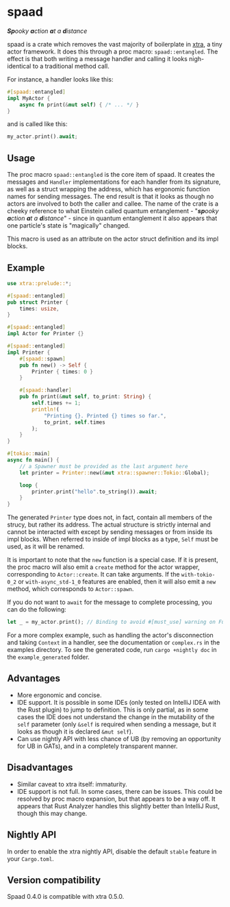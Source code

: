 # spaad
_**Sp**ooky **a**ction **a**t a **d**istance_

spaad is a crate which removes the vast majority of boilerplate in [xtra](https://github.com/Restioson/xtra), a tiny
actor framework. It does this through a proc macro: `spaad::entangled`. The effect is that both writing a message handler
and calling it looks nigh-identical to a traditional method call.

For instance, a handler looks like this:
```rust
#[spaad::entangled]
impl MyActor {
    async fn print(&mut self) { /* ... */ }
}
```

and is called like this:

```rust
my_actor.print().await;
```

## Usage

The proc macro `spaad::entangled` is the core item of spaad. It creates the messages and `Handler` implementations for
each handler from its signature, as well as a struct wrapping the address, which has ergonomic function names for sending messages.
The end result is that it looks as though no actors are involved to both the caller and callee. The name of the crate is
a cheeky reference to what Einstein called quantum entanglement - "_**sp**ooky **a**ction **a**t a **d**istance_" - since
in quantum entanglement it also appears that one particle's state is "magically" changed.

This macro is used as an attribute on the actor struct definition and its impl blocks.

## Example 
```rust
use xtra::prelude::*;

#[spaad::entangled]
pub struct Printer {
    times: usize,
}

#[spaad::entangled]
impl Actor for Printer {}

#[spaad::entangled]
impl Printer {
    #[spaad::spawn]
    pub fn new() -> Self {
        Printer { times: 0 }
    }

    #[spaad::handler]
    pub fn print(&mut self, to_print: String) {
        self.times += 1;
        println!(
            "Printing {}. Printed {} times so far.",
            to_print, self.times
        );
    }
}

#[tokio::main]
async fn main() {
    // a Spawner must be provided as the last argument here
    let printer = Printer::new(&mut xtra::spawner::Tokio::Global);

    loop {
        printer.print("hello".to_string()).await;
    }
}
```

The generated `Printer` type does not, in fact, contain all members of the strucy, but rather its address.
The actual structure is strictly internal and cannot be interacted with except by sending messages or from inside its
impl blocks. When referred to inside of impl blocks as a type, `Self` must be used, as it will be renamed.

It is important to note that the `new` function is a special case. If it is present, the proc macro will also emit a
`create` method for the actor wrapper, corresponding to `Actor::create`. It can take arguments. If the `with-tokio-0_2`
or `with-async_std-1_0` features are enabled, then it will also emit a `new` method, which corresponds to `Actor::spawn`.

If you do not want to `await` for the message to complete processing, you can do the following:
```rust
let _ = my_actor.print(); // Binding to avoid #[must_use] warning on Future
```

For a more complex example, such as handling the actor's disconnection and taking `Context` in a handler, see the
documentation or `complex.rs` in the examples directory. To see the generated code, run `cargo +nightly doc` in the 
`example_generated` folder.

## Advantages

- More ergonomic and concise.
- IDE support. It is possible in some IDEs (only tested on IntelliJ IDEA with the Rust plugin) to jump to definition.
  This is only partial, as in some cases the IDE does not understand the change in the mutability of the `self` parameter
  (only `&self` is required when sending a message, but it looks as though it is declared `&mut self`).
- Can use nightly API with less chance of UB (by removing an opportunity for UB in GATs), and in a completely transparent
  manner. 

## Disadvantages

- Similar caveat to xtra itself: immaturity.
- IDE support is not full. In some cases, there can be issues. This could be resolved by proc macro expansion, but that
  appears to be a way off. It appears that Rust Analyzer handles this slightly better than IntelliJ Rust, though this
  may change.

## Nightly API

In order to enable the xtra nightly API, disable the default `stable` feature in your `Cargo.toml`.

## Version compatibility

Spaad 0.4.0 is compatible with xtra 0.5.0.
